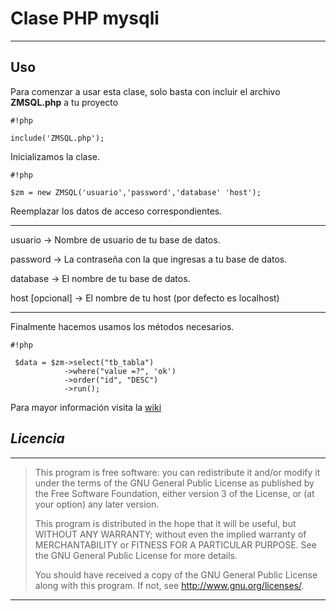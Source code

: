 
# **Clase PHP mysqli** #

----
## **Uso** ##

Para comenzar a usar esta clase, solo basta con incluir el archivo **ZMSQL.php** a tu proyecto


```
#!php

include('ZMSQL.php');
```

Inicializamos la clase.

```
#!php

$zm = new ZMSQL('usuario','password','database' 'host');
```
Reemplazar los datos de acceso correspondientes.

----
usuario -> Nombre de usuario de tu base de datos.

password -> La contraseña con la que ingresas a tu base de datos.

database -> El nombre de tu base de datos.

host [opcional] -> El nombre de tu host (por defecto es localhost)

----

Finalmente hacemos usamos los métodos necesarios.

```
#!php

 $data = $zm->select("tb_tabla")
 			->where("value =?", 'ok')
 			->order("id", "DESC")
 			->run();
```

Para mayor información visita la [wiki](https://bitbucket.org/hacamedia/zmsql/wiki/Home)

## *Licencia* ##
----

 >This program is free software: you can redistribute it and/or modify
 >it under the terms of the GNU General Public License as published by
 >the Free Software Foundation, either version 3 of the License, or
 >(at your option) any later version.
 >
 >This program is distributed in the hope that it will be useful,
 >but WITHOUT ANY WARRANTY; without even the implied warranty of
 >MERCHANTABILITY or FITNESS FOR A PARTICULAR PURPOSE. See the
 >GNU General Public License for more details.
 >
 >You should have received a copy of the GNU General Public License
 >along with this program. If not, see <http://www.gnu.org/licenses/>.
 
 ----
